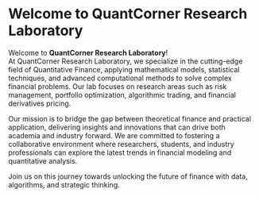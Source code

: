 # Welcome to QuantCorner Research Laboratory

Welcome to **QuantCorner Research Laboratory**!  
At QuantCorner Research Laboratory, we specialize in the cutting-edge field of Quantitative Finance, applying mathematical models, statistical techniques, and advanced computational methods to solve complex financial problems. Our lab focuses on research areas such as risk management, portfolio optimization, algorithmic trading, and financial derivatives pricing.  


Our mission is to bridge the gap between theoretical finance and practical application, delivering insights and innovations that can drive both academia and industry forward. We are committed to fostering a collaborative environment where researchers, students, and industry professionals can explore the latest trends in financial modeling and quantitative analysis.

Join us on this journey towards unlocking the future of finance with data, algorithms, and strategic thinking.
